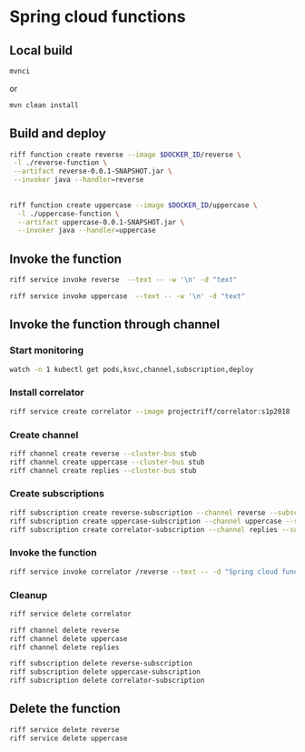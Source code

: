 # Spring cloud functions

## Local build

```bash
mvnci
```

or

```bash
mvn clean install
```

## Build and deploy

```bash
riff function create reverse --image $DOCKER_ID/reverse \
 -l ./reverse-function \
 --artifact reverse-0.0.1-SNAPSHOT.jar \
 --invoker java --handler=reverse
 
 
riff function create uppercase --image $DOCKER_ID/uppercase \
  -l ./uppercase-function \
  --artifact uppercase-0.0.1-SNAPSHOT.jar \
  --invoker java --handler=uppercase
```

## Invoke the function

```bash
riff service invoke reverse  --text -- -w '\n' -d "text"

riff service invoke uppercase  --text -- -w '\n' -d "text"

```

## Invoke the function through channel

### Start monitoring

```bash
watch -n 1 kubectl get pods,ksvc,channel,subscription,deploy
```

### Install correlator

```bash
riff service create correlator --image projectriff/correlator:s1p2018
```

### Create channel

```bash
riff channel create reverse --cluster-bus stub
riff channel create uppercase --cluster-bus stub
riff channel create replies --cluster-bus stub
```

### Create subscriptions

```bash
riff subscription create reverse-subscription --channel reverse --subscriber reverse --reply-to uppercase
riff subscription create uppercase-subscription --channel uppercase --subscriber uppercase --reply-to replies
riff subscription create correlator-subscription --channel replies --subscriber correlator
```

### Invoke the function

```bash
riff service invoke correlator /reverse --text -- -d "Spring cloud functions" -v -H "Knative-Blocking-Request:true"
```

### Cleanup

```bash
riff service delete correlator

riff channel delete reverse
riff channel delete uppercase
riff channel delete replies

riff subscription delete reverse-subscription
riff subscription delete uppercase-subscription
riff subscription delete correlator-subscription
```

## Delete the function

```bash
riff service delete reverse
riff service delete uppercase
```

